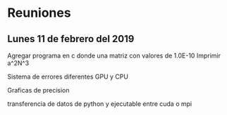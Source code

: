 # Reuniones

## Lunes 11 de febrero del 2019

Agregar programa en c donde una matriz con valores de 1.0E-10
Imprimir a^2N^3

Sistema de errores diferentes GPU y CPU

Graficas de precision

transferencia de datos de python y ejecutable entre cuda o mpi